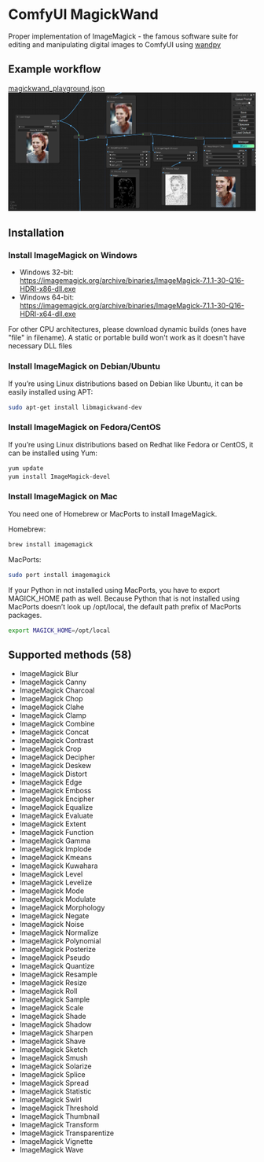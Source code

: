 # ComfyUI MagickWand
Proper implementation of ImageMagick - the famous software suite for editing and manipulating digital images to ComfyUI using [wandpy](https://github.com/emcconville/wand)
## Example workflow
[magickwand_playground.json](./magickwand_playground.json)
![](./example_image.png)
## Installation
### Install ImageMagick on Windows
* Windows 32-bit: https://imagemagick.org/archive/binaries/ImageMagick-7.1.1-30-Q16-HDRI-x86-dll.exe
* Windows 64-bit: https://imagemagick.org/archive/binaries/ImageMagick-7.1.1-30-Q16-HDRI-x64-dll.exe

For other CPU architectures, please download dynamic builds (ones have "file" in filename). A static or portable build won't work as it doesn't have necessary DLL files
### Install ImageMagick on Debian/Ubuntu
If you’re using Linux distributions based on Debian like Ubuntu, it can be easily installed using APT:
```sh
sudo apt-get install libmagickwand-dev
```
### Install ImageMagick on Fedora/CentOS
If you’re using Linux distributions based on Redhat like Fedora or CentOS, it can be installed using Yum:
```sh
yum update
yum install ImageMagick-devel
```
### Install ImageMagick on Mac
You need one of Homebrew or MacPorts to install ImageMagick.

Homebrew:
```sh
brew install imagemagick
```
MacPorts:
```sh
sudo port install imagemagick
```
If your Python in not installed using MacPorts, you have to export MAGICK_HOME path as well. Because Python that is not installed using MacPorts doesn’t look up /opt/local, the default path prefix of MacPorts packages.
```sh
export MAGICK_HOME=/opt/local
```
## Supported methods (58)
* ImageMagick Blur
* ImageMagick Canny
* ImageMagick Charcoal
* ImageMagick Chop
* ImageMagick Clahe
* ImageMagick Clamp
* ImageMagick Combine
* ImageMagick Concat
* ImageMagick Contrast
* ImageMagick Crop
* ImageMagick Decipher
* ImageMagick Deskew
* ImageMagick Distort
* ImageMagick Edge
* ImageMagick Emboss
* ImageMagick Encipher
* ImageMagick Equalize
* ImageMagick Evaluate
* ImageMagick Extent
* ImageMagick Function
* ImageMagick Gamma
* ImageMagick Implode
* ImageMagick Kmeans
* ImageMagick Kuwahara
* ImageMagick Level
* ImageMagick Levelize
* ImageMagick Mode
* ImageMagick Modulate
* ImageMagick Morphology
* ImageMagick Negate
* ImageMagick Noise
* ImageMagick Normalize
* ImageMagick Polynomial
* ImageMagick Posterize
* ImageMagick Pseudo
* ImageMagick Quantize
* ImageMagick Resample
* ImageMagick Resize
* ImageMagick Roll
* ImageMagick Sample
* ImageMagick Scale
* ImageMagick Shade
* ImageMagick Shadow
* ImageMagick Sharpen
* ImageMagick Shave
* ImageMagick Sketch
* ImageMagick Smush
* ImageMagick Solarize
* ImageMagick Splice
* ImageMagick Spread
* ImageMagick Statistic
* ImageMagick Swirl
* ImageMagick Threshold
* ImageMagick Thumbnail
* ImageMagick Transform
* ImageMagick Transparentize
* ImageMagick Vignette
* ImageMagick Wave
